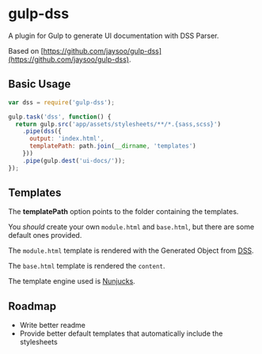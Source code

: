 # gulp-dss

A plugin for Gulp to generate UI documentation with DSS Parser.

Based on [https://github.com/jaysoo/gulp-dss](https://github.com/jaysoo/gulp-dss).

## Basic Usage

```javascript
var dss = require('gulp-dss');

gulp.task('dss', function() {
  return gulp.src('app/assets/stylesheets/**/*.{sass,scss}')
    .pipe(dss({
      output: 'index.html',
      templatePath: path.join(__dirname, 'templates')
    }))
    .pipe(gulp.dest('ui-docs/'));
});
```

## Templates

The **templatePath** option points to the folder containing the templates.

You *should* create your own `module.html` and `base.html`, but there are some default ones provided.

The `module.html` template is rendered with the Generated Object from [DSS](https://github.com/darcyclarke/DSS).

The `base.html` template is rendered the `content`.

The template engine used is [Nunjucks](http://mozilla.github.io/nunjucks/).

## Roadmap

- Write better readme
- Provide better default templates that automatically include the stylesheets

